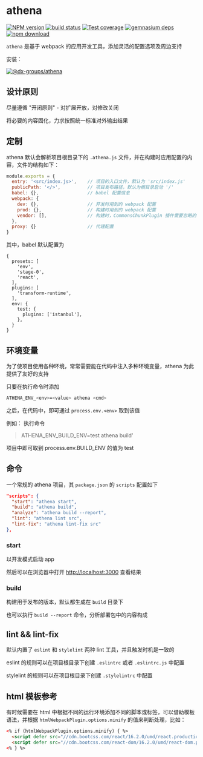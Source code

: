 # athena


[![NPM version][npm-image]][npm-url]
[![build status][travis-image]][travis-url]
[![Test coverage][coveralls-image]][coveralls-url]
[![gemnasium deps][gemnasium-image]][gemnasium-url]
[![npm download][download-image]][download-url]

[npm-image]: http://img.shields.io/npm/v/@dx-groups/athena.svg?style=flat-square
[npm-url]: http://npmjs.org/package/@dx-groups/athena
[travis-image]: https://img.shields.io/travis/elephant-fe/@dx-groups/athena.svg?style=flat-square
[travis-url]: https://travis-ci.org/elephant-fe/@dx-groups/athena
[coveralls-image]: https://img.shields.io/coveralls/elephant-fe/@dx-groups/athena.svg?style=flat-square
[coveralls-url]: https://coveralls.io/r/elephant-fe/@dx-groups/athena?branch=master
[gemnasium-image]: http://img.shields.io/gemnasium/elephant-fe/@dx-groups/athena.svg?style=flat-square
[gemnasium-url]: https://gemnasium.com/elephant-fe/@dx-groups/athena
[node-image]: https://img.shields.io/badge/node.js-%3E=_0.10-green.svg?style=flat-square
[node-url]: http://nodejs.org/download/
[download-image]: https://img.shields.io/npm/dm/@dx-groups/athena.svg?style=flat-square
[download-url]: https://npmjs.org/package/@dx-groups/athena


`athena` 是基于 webpack 的应用开发工具，添加灵活的配置选项及周边支持


安装：

[![@dx-groups/athena](https://nodei.co/npm/@dx-groups/athena.png)](https://npmjs.org/package/@dx-groups/athena)


## 设计原则

尽量遵循 "开闭原则" - 对扩展开放，对修改关闭

将必要的内容固化，力求按照统一标准对外输出结果


## 定制

athena 默认会解析项目根目录下的 `.athena.js` 文件，并在构建时应用配置的内容，文件的结构如下：

```javascript
module.exports = {
  entry: '<src/index.js>',    // 项目的入口文件，默认为 'src/index.js'
  publicPath: '</>',          // 项目发布路径，默认为根目录启动 '/'
  babel: {},                  // babel 配置信息
  webpack: {
    dev: {},                  // 开发时用到的 webpack 配置
    prod: {},                 // 构建时用到的 webpack 配置
    vendor: [],               // 构建时，CommonsChunkPlugin 插件需要忽略的模块名
  },
  proxy: {}                   // 代理配置
}
```

其中，babel 默认配置为

```
{
  presets: [
    'env',
    'stage-0',
    'react',
  ],
  plugins: [
    'transform-runtime',
  ],
  env: {
    test: {
      plugins: ['istanbul'],
    },
  }
}
```


## 环境变量

为了使项目使用各种环境，常常需要能在代码中注入多种环境变量，athena 为此提供了友好的支持

只要在执行命令时添加

```bash
ATHENA_ENV_<env>=<value> athena <cmd>
```

之后，在代码中，即可通过 `process.env.<env>` 取到该值

例如： 执行命令

> ATHENA_ENV_BUILD_ENV=test athena build'

项目中即可取到 process.env.BUILD_ENV 的值为 test


## 命令

一个常规的 athena 项目，其 `package.json` 的 `scripts` 配置如下

```json
"scripts": {
  "start": "athena start",
  "build": "athena build",
  "analyze": "athena build --report",
  "lint": "athena lint src",
  "lint-fix": "athena lint-fix src"
},
```

### start

以开发模式启动 app

然后可以在浏览器中打开 [http://localhost:3000](http://localhost:3000) 查看结果

### build

构建用于发布的版本，默认都生成在 `build` 目录下

也可以执行 `build --report` 命令，分析部署包中的内容构成

## lint && lint-fix

默认内置了 `eslint` 和 `stylelint` 两种 lint 工具，并且触发时机是一致的

eslint 的规则可以在项目根目录下创建 `.eslintrc` 或者 `.eslintrc.js` 中配置

stylelint 的规则可以在项目根目录下创建 `.stylelintrc` 中配置

## html 模板参考

有时候需要在 html 中根据不同的运行环境添加不同的脚本或标签，可以借助模板语法，并根据 `htmlWebpackPlugin.options.minify` 的值来判断处理，比如：

```html
<% if (htmlWebpackPlugin.options.minify) { %>
  <script defer src="//cdn.bootcss.com/react/16.2.0/umd/react.production.min.js"></script>
  <script defer src="//cdn.bootcss.com/react-dom/16.2.0/umd/react-dom.production.min.js"></script>
<% } %>
```